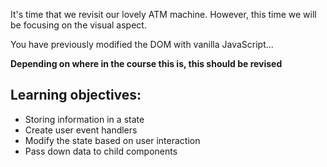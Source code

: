 It's time that we revisit our lovely ATM machine. However, this time we will be focusing on the visual aspect. 

You have previously modified the DOM with vanilla JavaScript...

**Depending on where in the course this is, this should be revised**

## Learning objectives:
- Storing information in a state
- Create user event handlers
- Modify the state based on user interaction
- Pass down data to child components